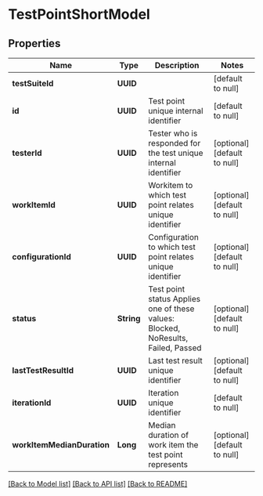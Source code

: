 # TestPointShortModel
## Properties

| Name | Type | Description | Notes |
|------------ | ------------- | ------------- | -------------|
| **testSuiteId** | **UUID** |  | [default to null] |
| **id** | **UUID** | Test point unique internal identifier | [default to null] |
| **testerId** | **UUID** | Tester who is responded for the test unique internal identifier | [optional] [default to null] |
| **workItemId** | **UUID** | Workitem to which test point relates unique identifier | [optional] [default to null] |
| **configurationId** | **UUID** | Configuration to which test point relates unique identifier | [optional] [default to null] |
| **status** | **String** | Test point status   Applies one of these values: Blocked, NoResults, Failed, Passed | [optional] [default to null] |
| **lastTestResultId** | **UUID** | Last test result unique identifier | [optional] [default to null] |
| **iterationId** | **UUID** | Iteration unique identifier | [default to null] |
| **workItemMedianDuration** | **Long** | Median duration of work item the test point represents | [optional] [default to null] |

[[Back to Model list]](../README.md#documentation-for-models) [[Back to API list]](../README.md#documentation-for-api-endpoints) [[Back to README]](../README.md)

